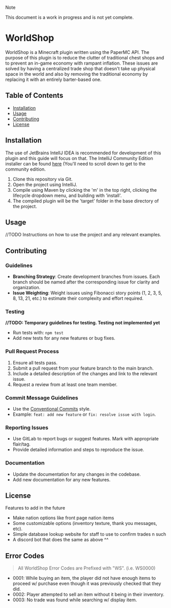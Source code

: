 
> [!NOTE]
> This document is a work in progress and is not yet complete.

# WorldShop

WorldShop is a Minecraft plugin written using the PaperMC API. The purpose of this plugin is to reduce the clutter of traditional chest shops and to prevent an in-game economy with rampant inflation. These issues are solved by having a centralized trade shop that doesn't take up physical space in the world and also by removing the traditional economy by replacing it with an entirely barter-based one.

## Table of Contents

- [Installation](#installation)
- [Usage](#usage)
- [Contributing](#contributing)
- [License](#license)

## Installation

The use of JetBrains IntellJ IDEA is recommended for development of this plugin and this guide will focus on that. The IntelliJ Community Edition installer can be found [here](https://www.jetbrains.com/idea/download/) (You'll need to scroll down to get to the community edition. 

1. Clone this repository via Git.
2. Open the project using IntelliJ.
3. Compile using Maven by clicking the 'm' in the top right, clicking the lifecycle dropdown menu, and building with 'install'.
4. The compiled plugin will be the 'target' folder in the base directory of the project.

## Usage

//TODO Instructions on how to use the project and any relevant examples.

## Contributing

### Guidelines

- **Branching Strategy**: Create development branches from issues. Each branch should be named after the corresponding issue for clarity and organization.
- **Issue Weighting**: Weight issues using Fibonacci story points (1, 2, 3, 5, 8, 13, 21, etc.) to estimate their complexity and effort required.

### Testing

**//TODO: Temporary guidelines for testing. Testing not implemented yet**


- Run tests with: `npm test`
- Add new tests for any new features or bug fixes.

### Pull Request Process

1. Ensure all tests pass.
1. Submit a pull request from your feature branch to the main branch.
1. Include a detailed description of the changes and link to the relevant issue.
1. Request a review from at least one team member.

### Commit Message Guidelines

- Use the [Conventional Commits](https://www.conventionalcommits.org/en/v1.0.0/) style.
- Example: `feat: add new feature` or `fix: resolve issue with login`.

### Reporting Issues

- Use GitLab to report bugs or suggest features. Mark with appropriate flair/tag.
- Provide detailed information and steps to reproduce the issue.

### Documentation

- Update the documentation for any changes in the codebase.
- Add new documentation for any new features.

## License





Features to add in the future
- Make nation options like front page nation items 
- Some customizable options (inventory texture, thank you messages, etc).
- Simple database lookup website for staff to use to confirm trades n such
- A discord bot that does the same as above ^^


## Error Codes

> All WorldShop Error Codes are Prefixed with "WS". (i.e. WS0000)

- 0001: While buying an item, the player did not have enough items to proceed w/ purchase even though it was previously checked that they did.
- 0002: Player attempted to sell an item without it being in their inventory.
- 0003: No trade was found while searching w/ display item.